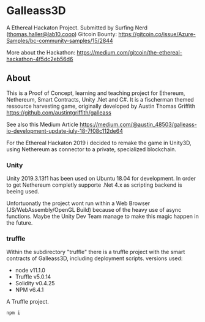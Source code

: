 # Galleass3D

A Ethereal Hackaton Project.
Submitted by  Surfing Nerd (thomas.haller@lab10.coop)
Gitcoin Bounty: https://gitcoin.co/issue/Azure-Samples/bc-community-samples/15/2844

More about the Hackathon:
https://medium.com/gitcoin/the-ethereal-hackathon-4f5dc2eb56d6


## About

This is a Proof of Concept, learning and teaching project for Ethereum, Nethereum, Smart Contracts, Unity .Net and C#.
It is a fischerman themed ressource harvesting game, 
originally developed by Austin Thomas Griffith https://github.com/austintgriffith/galleass

See also this Medium Article
https://medium.com/@austin_48503/galleass-io-development-update-july-18-7f08c112de64

For the Ethereal  Hackaton 2019 i decided to remake the game in Unity3D, using Nethereum as connector to a private, specialized blockchain.

### Unity

Unity 2019.3.13f1 has been used on Ubuntu 18.04 for development.
In order to get Nethereum completly supporte .Net 4.x as scripting backend is beeing used.

Unfortuonatly the project wont run within a Web Browser (JS/WebAssembly/OpenGL Build) because of the heavy use of async functions. Maybe the Unity Dev Team manage to make this magic happen in the future.

###  truffle

Within the subdirectory "truffle" there is a truffle project with the smart contracts of Galleass3D,
including deployment scripts.
versions used:

- node v11.1.0
- Truffle v5.0.14
- Solidity v0.4.25
- NPM v6.4.1


A Truffle project.

`npm i`
